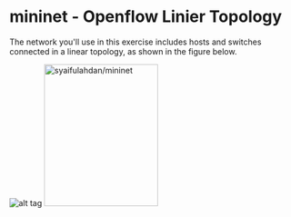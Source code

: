 # mininet - Openflow Linier Topology

The network you'll use in this exercise includes hosts and switches connected in a linear
topology, as shown in the figure below.

![alt tag](https://github.com/syaifulahdan/mininet/blob/master/image/linier_topology.png)
<img src="https://github.com/syaifulahdan/mininet/blob/master/image/linier_topology.png" width="200" height="250" title="syaifulahdan/mininet" />
